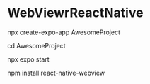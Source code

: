# WebViewrReactNative

npx create-expo-app AwesomeProject

cd AwesomeProject

npx expo start

npm install react-native-webview
